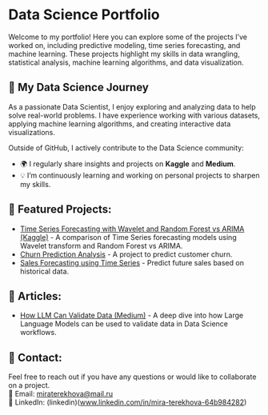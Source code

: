 # Data Science Portfolio

Welcome to my portfolio! Here you can explore some of the projects I’ve worked on, including predictive modeling, time series forecasting, and machine learning. These projects highlight my skills in data wrangling, statistical analysis, machine learning algorithms, and data visualization.

## 🔹 My Data Science Journey
As a passionate Data Scientist, I enjoy exploring and analyzing data to help solve real-world problems. I have experience working with various datasets, applying machine learning algorithms, and creating interactive data visualizations.

Outside of GitHub, I actively contribute to the Data Science community:
- 🌍 I regularly share insights and projects on **Kaggle** and **Medium**.
- 💡 I’m continuously learning and working on personal projects to sharpen my skills.

## 🔹 Featured Projects:
- [Time Series Forecasting with Wavelet and Random Forest vs ARIMA (Kaggle)](https://www.kaggle.com/code/miraterekhova/time-serias-wavlet-rf-vs-arima) - A comparison of Time Series forecasting models using Wavelet transform and Random Forest vs ARIMA.
- [Churn Prediction Analysis](https://github.com/yourusername/churn-prediction) - A project to predict customer churn.
- [Sales Forecasting using Time Series](https://github.com/yourusername/sales-forecasting) - Predict future sales based on historical data.

## 🔹 Articles:
- [How LLM Can Validate Data (Medium)](https://medium.com/@miraterekhova/how-llm-can-validate-data-e61c8ada4fa0) - A deep dive into how Large Language Models can be used to validate data in Data Science workflows.

## 🔹 Contact:
Feel free to reach out if you have any questions or would like to collaborate on a project.  
📧 Email: miraterekhova@mail.ru  
🔗 LinkedIn: (linkedin)(www.linkedin.com/in/mira-terekhova-64b984282)
